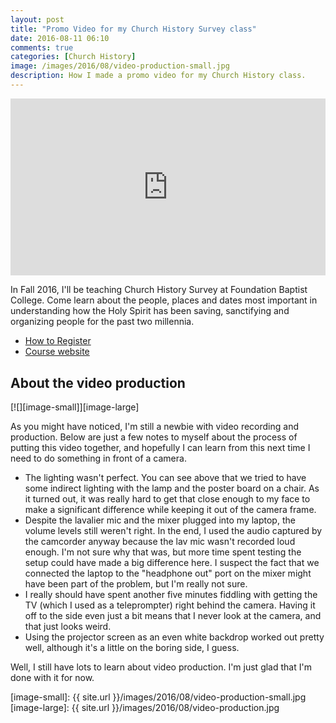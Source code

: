 ```yaml
---
layout: post
title: "Promo Video for my Church History Survey class"
date: 2016-08-11 06:10
comments: true
categories: [Church History]
image: /images/2016/08/video-production-small.jpg
description: How I made a promo video for my Church History class.
---
```


<style>.embed-container { position: relative; padding-bottom: 56.25%; height: 0; overflow: hidden; max-width: 100%; } .embed-container iframe, .embed-container object, .embed-container embed { position: absolute; top: 0; left: 0; width: 100%; height: 100%; }</style><div class='embed-container'><iframe src='https://www.youtube.com/embed//8cy3w85kcDU?rel=0' frameborder='0' allowfullscreen></iframe></div>

In Fall 2016, I'll be teaching Church History Survey at Foundation Baptist College. Come learn about the people, places and dates most important in understanding how the Holy Spirit has been saving, sanctifying and organizing people for the past two millennia.

* [How to Register](http://foundationbaptistcollege.com/2016/06/fall-2016-registration/)
* [Course website](http://blogs.duncanjohnson.ca/th105-fall-2016/)

<!-- more -->

## About the video production

[![][image-small]][image-large]

As you might have noticed, I'm still a newbie with video recording and production. Below are just a few notes to myself about the process of putting this video together, and hopefully I can learn from this next time I need to do something in front of a camera.

* The lighting wasn't perfect. You can see above that we tried to have some indirect lighting with the lamp and the poster board on a chair. As it turned out, it was really hard to get that close enough to my face to make a significant difference while keeping it out of the camera frame.
* Despite the lavalier mic and the mixer plugged into my laptop, the volume levels still weren't right. In the end, I used the audio captured by the camcorder anyway because the lav mic wasn't recorded loud enough. I'm not sure why that was, but more time spent testing the setup could have made a big difference here. I suspect the fact that we connected the laptop to the "headphone out" port on the mixer might have been part of the problem, but I'm really not sure.
* I really should have spent another five minutes fiddling with getting the TV (which I used as a teleprompter) right behind the camera. Having it off to the side even just a bit means that I never look at the camera, and that just looks weird.
* Using the projector screen as an even white backdrop worked out pretty well, although it's a little on the boring side, I guess.

Well, I still have lots to learn about video production. I'm just glad that I'm done with it for now.

[image-small]: {{ site.url }}/images/2016/08/video-production-small.jpg
[image-large]: {{ site.url }}/images/2016/08/video-production.jpg
